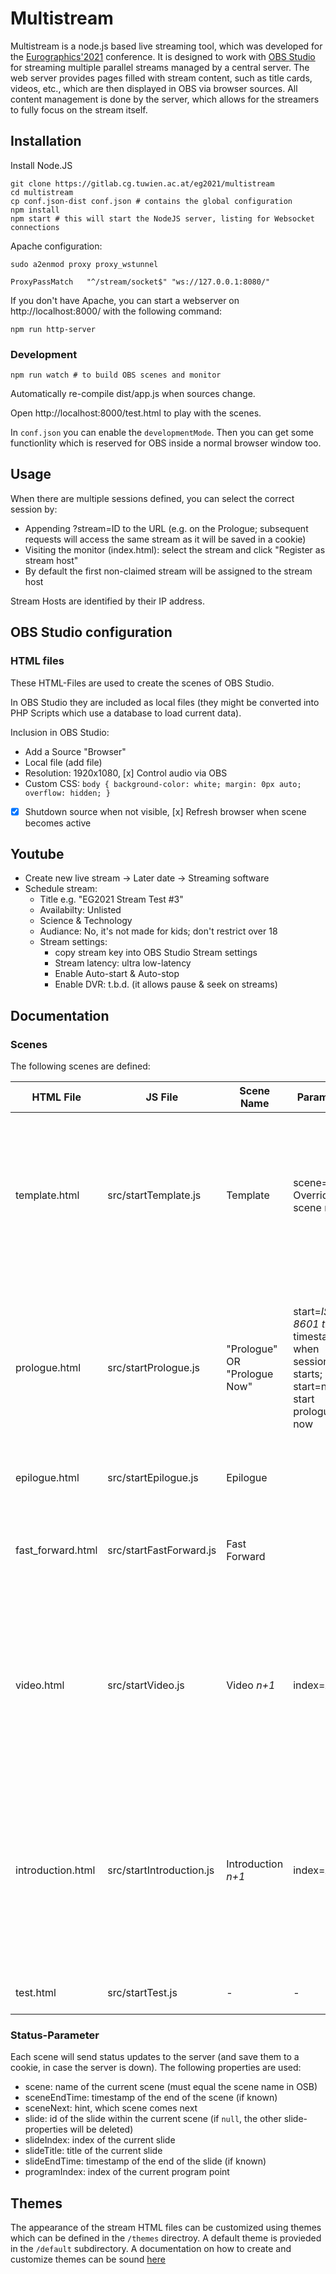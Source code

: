 # Multistream

Multistream is a node.js based live streaming tool, which was developed for the [Eurographics'2021](https://conferences.eg.org./eg2021) conference. 
It is designed to work with [OBS Studio](https://obsproject.com/) for streaming multiple parallel streams managed by a central server.
The web server provides pages filled with stream content, such as title cards, videos, etc., which are then displayed in OBS via browser sources.
All content management is done by the server, which allows for the streamers to fully focus on the stream itself.
    
## Installation
Install Node.JS

```shell
git clone https://gitlab.cg.tuwien.ac.at/eg2021/multistream
cd multistream
cp conf.json-dist conf.json # contains the global configuration
npm install
npm start # this will start the NodeJS server, listing for Websocket connections
```

Apache configuration:
```shell
sudo a2enmod proxy proxy_wstunnel
```

```
ProxyPassMatch   "^/stream/socket$" "ws://127.0.0.1:8080/"
```

If you don't have Apache, you can start a webserver on http://localhost:8000/ with the following command:
```
npm run http-server
```

### Development
```
npm run watch # to build OBS scenes and monitor
```

Automatically re-compile dist/app.js when sources change.

Open http://localhost:8000/test.html to play with the scenes.

In `conf.json` you can enable the `developmentMode`. Then you can get some functionlity which is reserved for OBS inside a normal browser window too.

## Usage
When there are multiple sessions defined, you can select the correct session by:

* Appending ?stream=ID to the URL (e.g. on the Prologue; subsequent requests will access the same stream as it will be saved in a cookie)
* Visiting the monitor (index.html): select the stream and click "Register as stream host"
* By default the first non-claimed stream will be assigned to the stream host

Stream Hosts are identified by their IP address.

## OBS Studio configuration
### HTML files
These HTML-Files are used to create the scenes of OBS Studio.

In OBS Studio they are included as local files (they might be converted into PHP Scripts which use a database to load current data).

Inclusion in OBS Studio:
* Add a Source "Browser"
* Local file (add file)
* Resolution: 1920x1080, [x] Control audio via OBS
* Custom CSS: `body { background-color: white; margin: 0px auto; overflow: hidden; }`
* [x] Shutdown source when not visible, [x] Refresh browser when scene becomes active

## Youtube
* Create new live stream -> Later date -> Streaming software
* Schedule stream:
  * Title e.g. "EG2021 Stream Test #3"
  * Availabilty: Unlisted
  * Science & Technology
  * Audiance: No, it's not made for kids; don't restrict over 18
  * Stream settings:
    * copy stream key into OBS Studio Stream settings
    * Stream latency: ultra low-latency
    * Enable Auto-start & Auto-stop
    * Enable DVR: t.b.d. (it allows pause & seek on streams)

## Documentation
### Scenes
The following scenes are defined:

| HTML File | JS File | Scene Name | Parameters | Description |
|------|------------|------------|-------------|-------------|
| template.html | src/startTemplate.js | Template | scene=*name*: Override scene name | Scene with the default background but no content as such. Can be used, when background should be overlayed by OBS sources. |
| prologue.html | src/startPrologue.js | "Prologue" OR "Prologue Now" | start=*ISO 8601 time*: timestamp when session starts; start=now: start prologue now | Scene which precedes the session with countdown. Scene "Prologue Now" is configured in OBS to start the Prologue now. |
| epilogue.html | src/startEpilogue.js | Epilogue | | Scene which ends a session |
| fast_forward.html | src/startFastForward.js | Fast Forward | | Scene which cycles through all fast forward videos of the session |
| video.html | src/startVideo.js | Video *n+1* | index=*n* | Show the video of the *n*th program point. The index-parameter counts from 0, the scene name from 1 (?index=0 -> Video 1) |
| introduction.html | src/startIntroduction.js | Introduction *n+1* | index=*n* | Introduction for the presenter of the *n*th program point. The index-parameter counts from 0, the scene name from 1 (?index=0 -> Introduction 1) |
| test.html | src/startTest.js | - | - | GUI for testing all scenes |

### Status-Parameter
Each scene will send status updates to the server (and save them to a cookie, in case the server is down). The following properties are used:

* scene: name of the current scene (must equal the scene name in OSB)
* sceneEndTime: timestamp of the end of the scene (if known)
* sceneNext: hint, which scene comes next
* slide: id of the slide within the current scene (if `null`, the other slide-properties will be deleted)
* slideIndex: index of the current slide
* slideTitle: title of the current slide
* slideEndTime: timestamp of the end of the slide (if known)
* programIndex: index of the current program point

## Themes

The appearance of the stream HTML files can be customized using themes which can be defined in the `/themes` directroy. 
A default theme is provieded in the `/default` subdirectory. A documentation on how to create and customize themes can be sound [here](/doc/Theme.md) 
